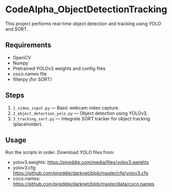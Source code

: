 # CodeAlpha_ObjectDetectionTracking

This project performs real-time object detection and tracking using YOLO and SORT.

## Requirements
- OpenCV
- Numpy
- Pretrained YOLOv3 weights and config files
- coco.names file
- filterpy (for SORT)

## Steps
1. `1_video_input.py` — Basic webcam video capture.
2. `2_object_detection_yolo.py` — Object detection using YOLOv3.
3. `3_tracking_sort.py` — Integrate SORT tracker for object tracking (placeholder).

## Usage
Run the scripts in order. Download YOLO files from:
- yolov3.weights: https://pjreddie.com/media/files/yolov3.weights
- yolov3.cfg: https://github.com/pjreddie/darknet/blob/master/cfg/yolov3.cfg
- coco.names: https://github.com/pjreddie/darknet/blob/master/data/coco.names

